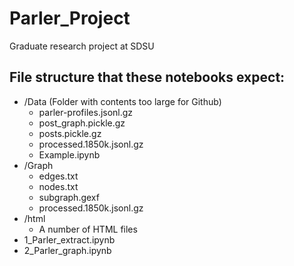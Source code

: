# Parler_Project
Graduate research project at SDSU

## File structure that these notebooks expect:
<ul>
    <li>/Data (Folder with contents too large for Github)
        <ul>
            <li>parler-profiles.jsonl.gz</li>
            <li>post_graph.pickle.gz</li>
            <li>posts.pickle.gz</li>
            <li>processed.1850k.jsonl.gz</li>
            <li>Example.ipynb</li>
        </ul>
    </li>
    <li>/Graph        
      <ul>
            <li>edges.txt</li>
            <li>nodes.txt</li>
            <li>subgraph.gexf</li>
            <li>processed.1850k.jsonl.gz</li>
      </ul>
    </li>
    <li>/html
        <ul>
            <li>A number of HTML files</li>
        </ul>
    </li>
    <li>1_Parler_extract.ipynb</li>
    <li>2_Parler_graph.ipynb</li>          
</ul>